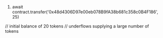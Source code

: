 1) await contract.transfer('0x48d4306D97e00eb078B9fA38b681c358c0B4F186', 25)

// initial balance of 20 tokens
// underflows supplying a large number of tokens